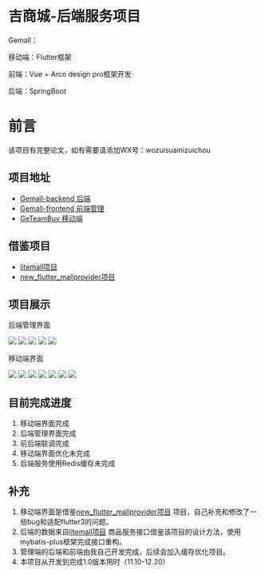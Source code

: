 # 吉商城-后端服务项目

Gemall：

移动端：Flutter框架

前端：Vue + Arco design pro框架开发

后端：SpringBoot
# 前言
该项目有完整论文，如有需要请添加WX号：wozuisuainizuichou
## 项目地址

* [Gemall-backend 后端](https://github.com/MA-douzhang/GeMall-backend)
* [Gemall-frontend 前端管理](https://github.com/MA-douzhang/Gemall-frontend)
* [GeTeamBuy 移动端](https://github.com/MA-douzhang/GeTeamBuy)


## 借鉴项目
* [litemall项目](https://github.com/linlinjava/litemall)
* [new_flutter_mallprovider项目](https://github.com/lotawei/new_flutter_mallprovider)

## 项目展示

后端管理界面

![](./doc/img/index1.png)
![](./doc/img/index2.png)
![](./doc/img/index3.png)
![](./doc/img/index4.png)
![](./doc/img/index5.png)

移动端界面

![](./doc/img/phone1.png)
![](./doc/img/phone2.png)
![](./doc/img/phone3.png)
![](./doc/img/phone4.png)
![](./doc/img/phone5.png)
![](./doc/img/phone6.png)
![](./doc/img/phone7.png)
## 目前完成进度
1. 移动端界面完成
2. 后端管理界面完成
3. 前后端联调完成
4. 移动端界面优化未完成
5. 后端服务使用Redis缓存未完成


## 补充
1. 移动端界面是借鉴[new_flutter_mallprovider项目](https://github.com/lotawei/new_flutter_mallprovider)
项目，自己补充和修改了一些bug和适配flutter3的问题。
2. 后端的数据来自[litemall项目](https://github.com/linlinjava/litemall)
商品服务接口借鉴该项目的设计方法，使用mybatis-plus框架完成接口重构。
3. 管理端的后端和前端由我自己开发完成，后续会加入缓存优化项目。
4. 本项目从开发到完成1.0版本用时（11.10-12.20）

